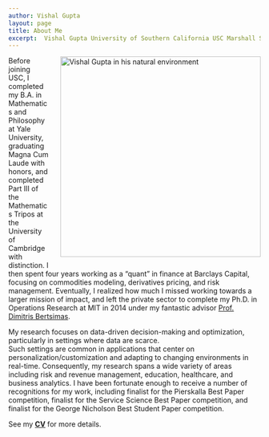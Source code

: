 ```yaml
---
author: Vishal Gupta
layout: page
title: About Me
excerpt:  Vishal Gupta University of Southern California USC Marshall School of Business biography bio
---
```

<!-- VG: Also try to stack it on top of some info about you like Velibor/Brad  Try to see if you can do more of a "wrap" of the text -->

 <img align="right"
 	src="{{site.baseurl}}/images/IMG_1346.JPG" 
 	alt="Vishal Gupta in his natural environment" 
 	style="width: 400px; padding-left: 20px; padding-bottom: 10px">

Before joining USC, I completed my B.A. in Mathematics and Philosophy at Yale University, graduating Magna Cum Laude with honors, and completed Part III of the Mathematics Tripos at the University of Cambridge with distinction. I then spent four years working as a “quant” in finance at Barclays Capital, focusing on commodities modeling, derivatives pricing, and risk management. 
Eventually, I realized how much I missed working towards a larger mission of impact, and left the private sector to complete my Ph.D. in Operations Research at MIT in 2014 under my fantastic advisor [Prof. Dimitris Bertsimas](https://www.mit.edu/~dbertsim/). 

My research focuses on data-driven decision-making and optimization, particularly in settings where data are scarce.  
Such settings are common in applications that center on personalization/customization and adapting to changing environments in real-time.  Consequently, my research spans a wide variety of areas including risk and revenue management, education, healthcare, and business analytics.  I have been fortunate enough to receive a number of recognitions for my work, including finalist for the Pierskalla Best Paper competition, finalist for the Service Science Best Paper competition, and finalist for the George Nicholson Best Student Paper competition. 

See my **[CV]({{site.baseurl}}/Papers/CV.pdf)** for more details.

<!-- Before joining USC, Vishal completed his B.A. in Mathematics and Philosophy from Yale University, graduating Magna Cum Laude with honors, and completed Part III of the Mathematics Tripos at the University of Cambridge with distinction. He then spent four years working as a “quant” in finance at Barclays Capital focusing on commodities modeling, derivatives pricing, and risk management. 
Eventually, realizing how much he missed working towards a larger mission of impact, Vishal left the private sector to complete his Ph.D. in Operations Research at MIT in 2014 under [Prof. Dimitris Bertsimas](https://www.mit.edu/~dbertsim/). 

Vishal's research focuses on data-driven decision-making and optimization, particularly in settings where data are scarce.  
Such settings are common in applications that center on personalization/customization and adapting to changing environments in real-time.  Consequently, Vishal's research spans a wide variety of areas including risk and revenue management, education, healthcare, and business analytics.  He has received a number of recognitions for his work including Finalist for the Pierskalla Best Paper competition, Finalist for the Service Science Best Paper competition, and Finalist for the George Nicholson Best Student Paper competition. 

See his **[CV]({{site.baseurl}}/Papers/CV.pdf)** for more details. -->
    
